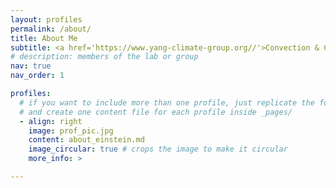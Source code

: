 ```yaml
---
layout: profiles
permalink: /about/
title: About Me
subtitle: <a href='https://www.yang-climate-group.org//'>Convection & Climate group, University of Chicago</a>
# description: members of the lab or group
nav: true
nav_order: 1

profiles:
  # if you want to include more than one profile, just replicate the following block
  # and create one content file for each profile inside _pages/
  - align: right
    image: prof_pic.jpg
    content: about_einstein.md
    image_circular: true # crops the image to make it circular
    more_info: >

---
```

